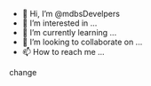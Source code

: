 - 👋 Hi, I’m @mdbsDevelpers
- 👀 I’m interested in ...
- 🌱 I’m currently learning ...
- 💞️ I’m looking to collaborate on ...
- 📫 How to reach me ...

<!---
mdbsDevelpers/mdbsDevelpers is a ✨ special ✨ repository because its `README.md` (this file) appears on your GitHub profile.
You can click the Preview link to take a look at your changes.
--->

change
